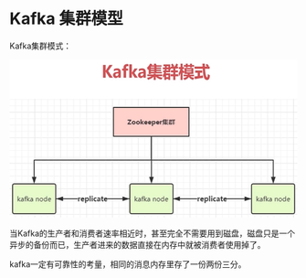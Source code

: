 # Kafka 集群模型



Kafka集群模式：

![image-20240305155615437](./assets/image-20240305155615437.png)



当Kafka的生产者和消费者速率相近时，甚至完全不需要用到磁盘，磁盘只是一个异步的备份而已，生产者进来的数据直接在内存中就被消费者使用掉了。

kafka一定有可靠性的考量，相同的消息内存里存了一份两份三分。
